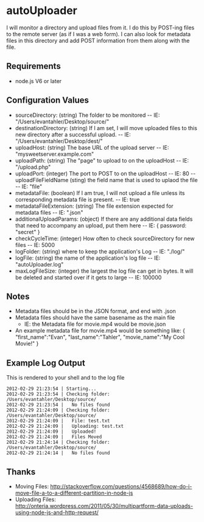 # autoUploader

I will monitor a directory and upload files from it.  I do this by POST-ing files to the remote server (as if I was a web form).  I can also look for metadata files in this directory and add POST information from them along with the file.  

## Requirements
- node.js V6 or later

## Configuration Values
- sourceDirectory: (string) The folder to be monitored
  -- IE: "/Users/evantahler/Desktop/source/"
- destinationDirectory: (string) If I am set, I will move uploaded files to this new directory after a successful upload.
 -- IE: "/Users/evantahler/Desktop/dest/"
- uploadHost: (string) The base URL of the upload server
 -- IE: "mysweetserver.example.com"
- uploadPath: (string) The "page" to upload to on the uploadHost
 -- IE: "/upload.php"
- uploadPort: (integer) The port to POST to on the uploadHost
  -- IE: 80
-- uploadFileFieldName (sting) the field name that is used to uplaod the file
  -- IE: "file"
- metadataFile: (boolean) If I am true, I will not upload a file unless its corresponding metadata file is present.
  -- IE: true
- metadataFileExtension: (string) The file extension expected for metadata files
  -- IE: ".json"
- additionalUploadParams: (object) If there are any additional data fields that need to accompany an upload, put them here 
  -- IE: { password: "secret" }
- checkCycleTime: (integer) How often to check sourceDirectory for new files
  -- IE: 5000
- logFolder: (string) where to keep the application's Log
  -- IE: "./log/"
- logFile: (string) the name of the application's log file
  -- IE: "autoUploader.log"
- maxLogFileSize: (integer) the largest the log file can get in bytes.  It will be deleted and started over if it gets to large
  -- IE: 100000

## Notes
- Metadata files should be in the JSON format, and end with .json
- Metadata files should have the same basename as the main file
	- IE: the Metadata file for movie.mp4 would be movie.json
- An example metadata file for movie.mp4 would be something like: { "first_name":"Evan", "last_name":"Tahler", "movie_name":"My Cool Movie!" }

## Example Log Output
This is rendered to your shell and to the log file

	2012-02-29 21:23:54 | Starting...
	2012-02-29 21:23:54 | Checking folder: /Users/evantahler/Desktop/source/
	2012-02-29 21:23:54 |   No files found
	2012-02-29 21:24:09 | Checking folder: /Users/evantahler/Desktop/source/
	2012-02-29 21:24:09 |   File: test.txt
	2012-02-29 21:24:09 | 	Uploading: test.txt
	2012-02-29 21:24:09 |   Uploaded!
	2012-02-29 21:24:09 |   Files Moved
	2012-02-29 21:24:14 | Checking folder: /Users/evantahler/Desktop/source/
	2012-02-29 21:24:14 |   No files found

## Thanks
- Moving Files: http://stackoverflow.com/questions/4568689/how-do-i-move-file-a-to-a-different-partition-in-node-js
- Uploading Files: http://onteria.wordpress.com/2011/05/30/multipartform-data-uploads-using-node-js-and-http-request/